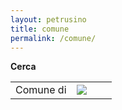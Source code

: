 ```yaml
---
layout: petrusino
title: comune
permalink: /comune/
---
```


<div class="row clearfix">
  <div class="column">
    <strong>Cerca</strong><span ex:role="facet" ex:facetClass="TextSearch"></span>
  </div>
</div>

<div class="row clearfix">
  <div class="col-md-6 column">
    <div ex:role="facet" 
    ex:facetClass="Cloud"
    ex:expression=".maintainer_name" 
    ex:facetLabel="Curatore"
    ex:sortMode="count"></div>
  </div>
  <div class="col-md-6 column">
    <div ex:role="facet" 
    ex:expression=".tags" 
    ex:facetLabel="Tags"
    ex:sortMode="count"></div>
  </div>
</div>

<div class="row clearfix">
    <div class="column">
        <div ex:role="viewPanel">
            <div
                ex:role="exhibit-view" 
                ex:viewClass="Exhibit.TabularView"  
                ex:label="Table"  
                ex:columns=".name,.albopop_feed,.tags,.datetime"  
                ex:columnLabels="Denominazione,Feed RSS,Tags,Ultimo aggiornamento" 
                ex:columnFormats="list,list,list,list"
                ex:sortColumn="3"
                ex:sortAscending="false"
                ex:tableStyler="tableStyler"
            > 
                <div ex:role="exhibit-lens">
                    <div class="table-responsive">
                        <table class="table">
                            <tr>
                                <td><a ex:href-content=".website" target="_blank">Comune di <strong><span ex:content=".name" class="petrusino"></span></strong></a></td>
                                <td><a ex:href-content=".albopop_feed" target="_blank"><img src="img/Rssicon_3614.gif"></a></td>
                                <td><span ex:content=".tags"></span></td>
                                <td><span ex:content=".datetime"></span></td>
                            </tr>
                        </table>
                    </div>
                </div>
            </div>
        </div>
    </div>
</div>